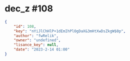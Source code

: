 
# dec_z #108
                
```JSON
{
    "id": 108,
    "key": "nYiJlChHlP+1dEmIhPlOgDaX&3mHtXwDsZkgW$0p",
    "author": "fwRelik",
    "owner": "undefined",
    "lisance_key": null,
    "date": "2023-2-14 01:00"
}
```
    